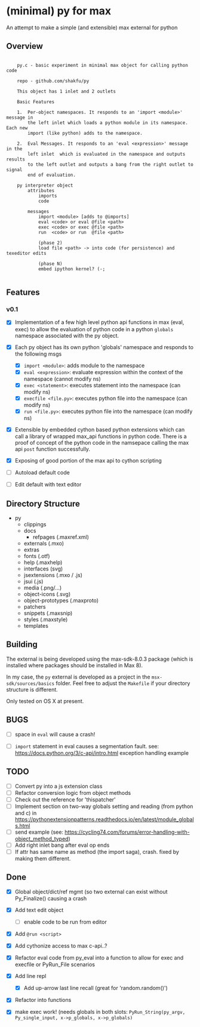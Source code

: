 # (minimal) py for max

An attempt to make a simple (and extensible) max external for python


## Overview
```

    py.c - basic experiment in minimal max object for calling python code

    repo - github.com/shakfu/py

    This object has 1 inlet and 2 outlets

    Basic Features

    1.  Per-object namespaces. It responds to an 'import <module>' message in
        the left inlet which loads a python module in its namespace. Each new
        import (like python) adds to the namespace.

    2.  Eval Messages. It responds to an 'eval <expression>' message in the
        left inlet  which is evaluated in the namespace and outputs results
        to the left outlet and outputs a bang from the right outlet to signal
        end of evaluation.

    py interpreter object
        attributes
            imports
            code

        messages
            import <module> [adds to @imports]
            eval <code> or eval @file <path>
            exec <code> or exec @file <path>
            run  <code> or run  @file <path>

            (phase 2)
            load file <path> -> into code (for persistence) and texeditor edits

            (phase N)
            embed ipython kernel? (-;


```



## Features

### v0.1

- [x] Implementation of a few high level python api functions in max (eval, exec) to allow the evaluation of python code in a python `globals` namespace associated with the py object.
- [x] Each py object has its own python 'globals' namespace and responds to the following msgs
	- [x] `import <module>`: adds module to the namespace
	- [x] `eval <expression>`: evaluate expression within the context of the namespace (cannot modify ns)
	- [x] `exec <statement>`: executes statement into the namespace (can modify ns)
	- [x] `execfile <file.py>`: executes python file into the namespace (can modify ns)
	- [x] `run <file.py>`: executes python file into the namespace (can modify ns)

- [x] Extensible by embedded cython based python extensions which can call a library of wrapped max_api functions in python code. There is a proof of concept of the python code in the namsepace calling the max api `post` function successfully.
- [x] Exposing of good portion of the max api to cython scripting
- [ ] Autoload default code
- [ ] Edit default with text editor


## Directory Structure

- py
	- clippings
	- docs
		- refpages (.maxref.xml)
	- externals (.mxo)
	- extras
	- fonts (.otf)
	- help (.maxhelp)
	- interfaces (svg)
	- jsextensions (.mxo / .js)
	- jsui (.js)
	- media (.png/...)
	- object-icons (.svg)
	- object-prototypes (.maxproto)
	- patchers
	- snippets (.maxsnip)
	- styles (.maxstyle)
	- templates



## Building

The external is being developed using the max-sdk-8.0.3 package (which is installed where packages should be installed in Max 8).

In my case, the `py` external is developed as a project in the `msx-sdk/sources/basics` folder. Feel free to adjust the `Makefile` if your directory structure is different.

Only tested on OS X at present.


## BUGS 

- [ ] space in `eval` will cause a crash!
- [ ] `import` statement in eval causes a segmentation fault.
       see: https://docs.python.org/3/c-api/intro.html exception handling example


## TODO

- [ ] Convert py into a js extension class
- [ ] Refactor conversion logic from object methods
- [ ] Check out the reference for 'thispatcher'
- [ ] Implement section on two-way globals setting and reading (from python and c)
	  in https://pythonextensionpatterns.readthedocs.io/en/latest/module_globals.html
- [ ] send example (see: https://cycling74.com/forums/error-handling-with-object_method_typed)
- [ ] Add right inlet bang after eval op ends
- [ ] If attr has same name as method (the import saga), crash. fixed by making them different.

## Done

- [x] Global object/dict/ref mgmt (so two external can exist without Py_Finalize() causing a crash
- [x] Add text edit object
	- [ ] enable code to be run from editor
- [x] Add `@run <script>`
- [x] Add cythonize access to max c-api..?
- [x] Refactor eval code from py_eval into a function to allow for exec and execfile or PyRun_File scenarios
- [x] Add line repl
	- [x] Add up-arrow last line recall (great for 'random.random()')
- [x] Refactor into functions
- [x] make exec work! (needs globals in both slots: `PyRun_String(py_argv, Py_single_input, x->p_globals, x->p_globals)`


